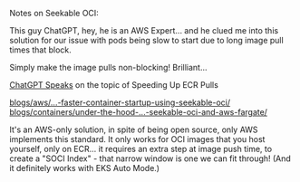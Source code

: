 Notes on Seekable OCI:

This guy ChatGPT, hey, he is an AWS Expert... and he clued me into this solution for our issue with pods being slow to start due to long image pull times that block.

Simply make the image pulls non-blocking! Brilliant...

[ChatGPT Speaks](https://chatgpt.com/share/682f7a9a-6dc8-8006-b4fd-a0beecf60607) on the topic of Speeding Up ECR Pulls

[blogs/aws/...-faster-container-startup-using-seekable-oci/](https://aws.amazon.com/blogs/aws/aws-fargate-enables-faster-container-startup-using-seekable-oci/)
[blogs/containers/under-the-hood-...-seekable-oci-and-aws-fargate/](https://aws.amazon.com/blogs/containers/under-the-hood-lazy-loading-container-images-with-seekable-oci-and-aws-fargate/)

It's an AWS-only solution, in spite of being open source, only AWS implements this standard. It only works for OCI images that you host yourself, only on ECR... it requires an extra step at image push time, to create a "SOCI Index" - that narrow window is one we can fit through! (And it definitely works with EKS Auto Mode.)